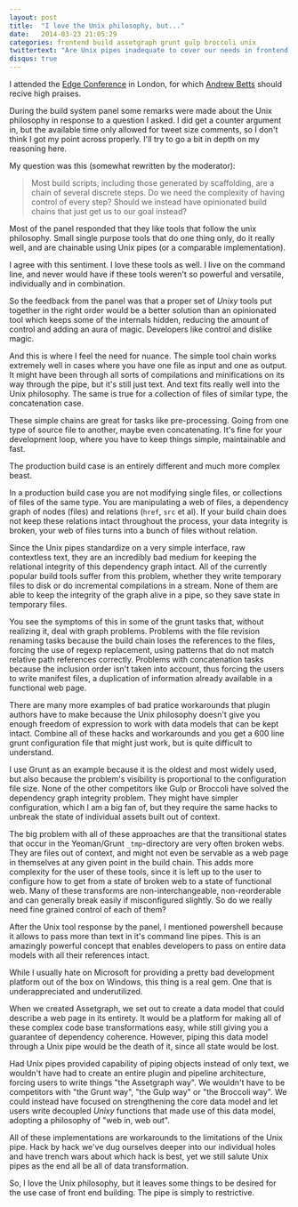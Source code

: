 ```yaml
---
layout: post
title:  "I love the Unix philosophy, but..."
date:   2014-03-23 21:05:29
categories: frontend build assetgraph grunt gulp broccoli unix
twittertext: "Are Unix pipes inadequate to cover our needs in frontend build systems?"
disqus: true
---
```


I attended the [Edge Conference](http://edgeconf.com/2014-london) in London, for which [Andrew Betts](https://twitter.com/triblondon) should recive high praises.

During the build system panel some remarks were made about the Unix philosophy in response to a question I asked. I did get a counter argument in, but the available time only allowed for tweet size comments, so I don't think I got my point across properly. I'll try to go a bit in depth on my reasoning here.


My question was this (somewhat rewritten by the moderator):

> Most build scripts, including those generated by scaffolding, are a chain of several discrete steps. Do we need the complexity of having control of every step? Should we instead have opinionated build chains that just get us to our goal instead?

Most of the panel responded that they like tools that follow the unix philosophy. Small single purpose tools that do one thing only, do it really well, and are chainable using Unix pipes (or a comparable implementation).

I agree with this sentiment. I love these tools as well. I live on the command line, and never would have if these tools weren't so powerful and versatile, individually and in combination.

So the feedback from the panel was that a proper set of *Unixy* tools put together in the right order would be a better solution than an opinionated tool which keeps some of the internals hidden, reducing the amount of control and adding an aura of magic. Developers like control and dislike magic.

And this is where I feel the need for nuance. The simple tool chain works extremely well in cases where you have one file as input and one as output. It might have been through all sorts of compilations and minifications on its way through the pipe, but it's still just text. And text fits really well into the Unix philosophy. The same is true for a collection of files of similar type, the concatenation case.

These simple chains are great for tasks like pre-processing. Going from one type of source file to another, maybe even concatenating. It's fine for your development loop, where you have to keep things simple, maintainable and fast.

The production build case is an entirely different and much more complex beast.

In a production build case you are not modifying single files, or collections of files of the same type. You are manipulating a web of files, a dependency graph of nodes (files) and relations (`href`, `src` et al). If your build chain does not keep these relations intact throughout the process, your data integrity is broken, your web of files turns into a bunch of files without relation.

Since the Unix pipes standardize on a very simple interface, raw contextless text, they are an incredibly bad medium for keeping the relational integrity of this dependency graph intact. All of the currently popular build tools suffer from this problem, whether they write temporary files to disk or do incremental compilations in a stream. None of them are able to keep the integrity of the graph alive in a pipe, so they save state in temporary files.

You see the symptoms of this in some of the grunt tasks that, without realizing it, deal with graph problems. Problems with the file revision renaming tasks because the build chain loses the references to the files, forcing the use of regexp replacement, using patterns that do not match relative path references correctly. Problems with concatenation tasks because the inclusion order isn't taken into account, thus forcing the users to write manifest files, a duplication of information already available in a functional web page.

There are many more examples of bad pratice workarounds that plugin authors have to make because the Unix philosophy doesn't give you enough freedom of expression to work with data models that can be kept intact. Combine all of these hacks and workarounds and you get a 600 line grunt configuration file that might just work, but is quite difficult to understand.

I use Grunt as an example because it is the oldest and most widely used, but also because the problem's visibility is proportional to the configuration file size. None of the other competitors like Gulp or Broccoli have solved the dependency graph integrity problem. They might have simpler configuration, which I am a big fan of, but they require the same hacks to unbreak the state of individual assets built out of context.

The big problem with all of these approaches are that the transitional states that occur in the Yeoman/Grunt `_tmp`-directory are very often broken webs. They are files out of context, and might not even be servable as a web page in themselves at any given point in the build chain. This adds more complexity for the user of these tools, since it is left up to the user to configure how to get from a state of broken web to a state of functional web. Many of these transforms are non-interchangeable, non-reorderable and can generally break easily if misconfigured slightly. So do we really need fine grained control of each of them?

After the Unix tool response by the panel, I mentioned powershell because it allows to pass more than text in it's command line pipes. This is an amazingly powerful concept that enables developers to pass on entire data models with all their references intact.

While I usually hate on Microsoft for providing a pretty bad development platform out of the box on Windows, this thing is a real gem. One that is underappreciated and underutilized.

When we created Assetgraph, we set out to create a data model that could describe a web page in its entirety. It would be a platform for making all of these complex code base transformations easy, while still giving you a guarantee of dependency coherence. However, piping this data model through a Unix pipe would be the death of it, since all state would be lost.

Had Unix pipes provided capability of piping objects instead of only text, we wouldn't have had to create an entire plugin and pipeline architecture, forcing users to write things "the Assetgraph way". We wouldn't have to be competitors with "the Grunt way", "the Gulp way" or "the Broccoli way". We could instead have focused on strengthening the core data model and let users write decoupled *Unixy* functions that made use of this data model, adopting a philosophy of "web in, web out".

All of these implementations are workarounds to the limitations of the Unix pipe. Hack by hack we've dug ourselves deeper into our individual holes and have trench wars about which hack is best, yet we still salute Unix pipes as the end all be all of data transformation.

So, I love the Unix philosophy, but it leaves some things to be desired for the use case of front end building. The pipe is simply to restrictive.
